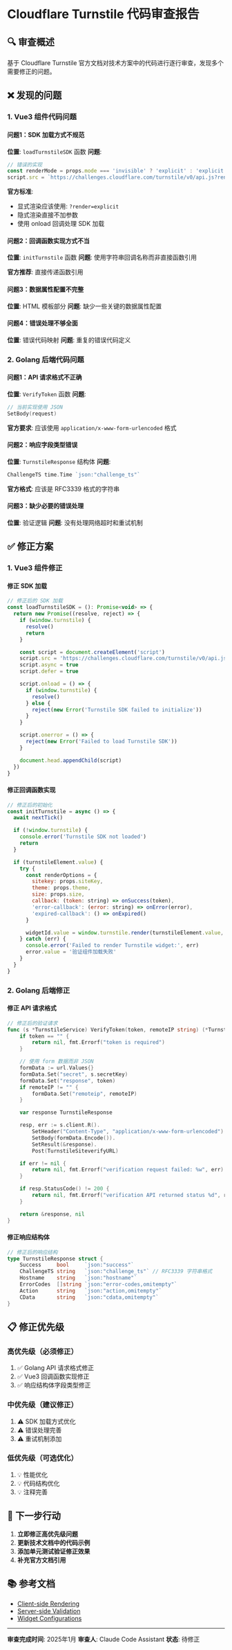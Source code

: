 # Cloudflare Turnstile 代码审查报告

## 🔍 审查概述

基于 Cloudflare Turnstile 官方文档对技术方案中的代码进行逐行审查，发现多个需要修正的问题。

## ❌ 发现的问题

### 1. Vue3 组件代码问题

#### 问题1：SDK 加载方式不规范
**位置**: `loadTurnstileSDK` 函数
**问题**:
```javascript
// 错误的实现
const renderMode = props.mode === 'invisible' ? 'explicit' : 'explicit'
script.src = `https://challenges.cloudflare.com/turnstile/v0/api.js?render=${renderMode}`
```

**官方标准**:
- 显式渲染应该使用: `?render=explicit`
- 隐式渲染直接不加参数
- 使用 onload 回调处理 SDK 加载

#### 问题2：回调函数实现方式不当
**位置**: `initTurnstile` 函数
**问题**: 使用字符串回调名称而非直接函数引用

**官方推荐**: 直接传递函数引用

#### 问题3：数据属性配置不完整
**位置**: HTML 模板部分
**问题**: 缺少一些关键的数据属性配置

#### 问题4：错误处理不够全面
**位置**: 错误代码映射
**问题**: 重复的错误代码定义

### 2. Golang 后端代码问题

#### 问题1：API 请求格式不正确
**位置**: `VerifyToken` 函数
**问题**:
```go
// 当前实现使用 JSON
SetBody(request)
```

**官方要求**: 应该使用 `application/x-www-form-urlencoded` 格式

#### 问题2：响应字段类型错误
**位置**: `TurnstileResponse` 结构体
**问题**:
```go
ChallengeTS time.Time `json:"challenge_ts"`
```

**官方格式**: 应该是 RFC3339 格式的字符串

#### 问题3：缺少必要的错误处理
**位置**: 验证逻辑
**问题**: 没有处理网络超时和重试机制

## ✅ 修正方案

### 1. Vue3 组件修正

#### 修正 SDK 加载
```javascript
// 修正后的 SDK 加载
const loadTurnstileSDK = (): Promise<void> => {
  return new Promise((resolve, reject) => {
    if (window.turnstile) {
      resolve()
      return
    }

    const script = document.createElement('script')
    script.src = 'https://challenges.cloudflare.com/turnstile/v0/api.js?render=explicit'
    script.async = true
    script.defer = true

    script.onload = () => {
      if (window.turnstile) {
        resolve()
      } else {
        reject(new Error('Turnstile SDK failed to initialize'))
      }
    }

    script.onerror = () => {
      reject(new Error('Failed to load Turnstile SDK'))
    }

    document.head.appendChild(script)
  })
}
```

#### 修正回调函数实现
```javascript
// 修正后的初始化
const initTurnstile = async () => {
  await nextTick()

  if (!window.turnstile) {
    console.error('Turnstile SDK not loaded')
    return
  }

  if (turnstileElement.value) {
    try {
      const renderOptions = {
        sitekey: props.siteKey,
        theme: props.theme,
        size: props.size,
        callback: (token: string) => onSuccess(token),
        'error-callback': (error: string) => onError(error),
        'expired-callback': () => onExpired()
      }

      widgetId.value = window.turnstile.render(turnstileElement.value, renderOptions)
    } catch (err) {
      console.error('Failed to render Turnstile widget:', err)
      error.value = '验证组件加载失败'
    }
  }
}
```

### 2. Golang 后端修正

#### 修正 API 请求格式
```go
// 修正后的验证请求
func (s *TurnstileService) VerifyToken(token, remoteIP string) (*TurnstileResponse, error) {
    if token == "" {
        return nil, fmt.Errorf("token is required")
    }

    // 使用 form 数据而非 JSON
    formData := url.Values{}
    formData.Set("secret", s.secretKey)
    formData.Set("response", token)
    if remoteIP != "" {
        formData.Set("remoteip", remoteIP)
    }

    var response TurnstileResponse

    resp, err := s.client.R().
        SetHeader("Content-Type", "application/x-www-form-urlencoded").
        SetBody(formData.Encode()).
        SetResult(&response).
        Post(TurnstileSiteverifyURL)

    if err != nil {
        return nil, fmt.Errorf("verification request failed: %w", err)
    }

    if resp.StatusCode() != 200 {
        return nil, fmt.Errorf("verification API returned status %d", resp.StatusCode())
    }

    return &response, nil
}
```

#### 修正响应结构体
```go
// 修正后的响应结构
type TurnstileResponse struct {
    Success     bool     `json:"success"`
    ChallengeTS string   `json:"challenge_ts"` // RFC3339 字符串格式
    Hostname    string   `json:"hostname"`
    ErrorCodes  []string `json:"error-codes,omitempty"`
    Action      string   `json:"action,omitempty"`
    CData       string   `json:"cdata,omitempty"`
}
```

## 📋 修正优先级

### 高优先级（必须修正）
1. ✅ Golang API 请求格式修正
2. ✅ Vue3 回调函数实现修正
3. ✅ 响应结构体字段类型修正

### 中优先级（建议修正）
1. ⚠️ SDK 加载方式优化
2. ⚠️ 错误处理完善
3. ⚠️ 重试机制添加

### 低优先级（可选优化）
1. 💡 性能优化
2. 💡 代码结构优化
3. 💡 注释完善

## 🔧 下一步行动

1. **立即修正高优先级问题**
2. **更新技术文档中的代码示例**
3. **添加单元测试验证修正效果**
4. **补充官方文档引用**

## 📚 参考文档

- [Client-side Rendering](https://developers.cloudflare.com/turnstile/get-started/client-side-rendering/)
- [Server-side Validation](https://developers.cloudflare.com/turnstile/get-started/server-side-validation/)
- [Widget Configurations](https://developers.cloudflare.com/turnstile/get-started/client-side-rendering/widget-configurations/)

---

**审查完成时间**: 2025年1月
**审查人**: Claude Code Assistant
**状态**: 待修正